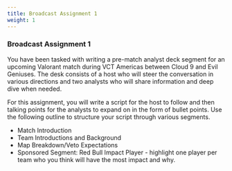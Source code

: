 ```yaml
---
title: Broadcast Assignment 1
weight: 1
---
```

<!--StartFragment-->

### Broadcast Assignment 1

You have been tasked with writing a pre-match analyst deck segment for an upcoming Valorant match during VCT Americas between Cloud 9 and Evil Geniuses. The desk consists of a host who will steer the conversation in various directions and two analysts who will share information and deep dive when needed. 

For this assignment, you will write a script for the host to follow and then talking points for the analysts to expand on in the form of bullet points. Use the following outline to structure your script through various segments.

* Match Introduction
* Team Introductions and Background
* Map Breakdown/Veto Expectations
* Sponsored Segment: Red Bull Impact Player - highlight one player per team who you think will have the most impact and why.



<!--EndFragment-->